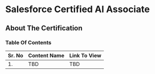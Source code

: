 # Salesforce Certified AI Associate

## About The Certification

### Table Of Contents

|Sr. No|Content Name|Link To View|
|------|------------|------------|
|1. |TBD|TBD|